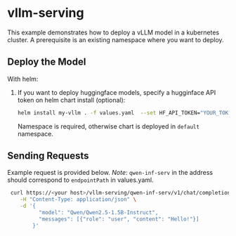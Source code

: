 # vllm-serving
This example demonstrates how to deploy a vLLM model in a kubernetes cluster. A prerequisite is an existing namespace where you want to deploy.

## Deploy the Model
With helm:
1. If you want to deploy huggingface models, specify a hugginface API token on helm chart install (optional):
    ```sh
    helm install my-vllm . -f values.yaml  --set HF_API_TOKEN="YOUR_TOKEN" --namespace example-prokube
    ```
    Namespace is required, otherwise chart is deployed in `default` namespace.

## Sending Requests
Example request is provided below. *Note*: `qwen-inf-serv` in the address should correspond to `endpointPath` in values.yaml.
```sh
 curl https://<your host>/vllm-serving/qwen-inf-serv/v1/chat/completions \
    -H "Content-Type: application/json" \
    -d '{
          "model": "Qwen/Qwen2.5-1.5B-Instruct",
          "messages": [{"role": "user", "content": "Hello!"}]
        }'